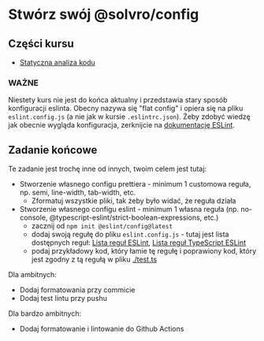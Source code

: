 # Stwórz swój @solvro/config

## Części kursu

- [Statyczna analiza kodu](https://drive.google.com/drive/folders/1PBNYXeO3DjcfDJdLjJNCDuriwcPSpStH?usp=drive_link)

### WAŻNE

Niestety kurs nie jest do końca aktualny i przedstawia stary sposób konfiguracji eslinta. Obecny nazywa się "flat config" i opiera się na pliku `eslint.config.js` (a nie jak w kursie `.eslintrc.json`). Żeby zdobyć wiedzę jak obecnie wygląda konfiguracja, zerknijcie na [dokumentację ESLint](https://eslint.org/docs/latest/use/getting-started).

## Zadanie końcowe

Te zadanie jest trochę inne od innych, twoim celem jest tutaj:

- Stworzenie własnego configu prettiera - minimum 1 customowa reguła, np. semi, line-width, tab-width, etc.
  - Zformatuj wszystkie pliki, tak żeby było widać, że reguła działa
- Stworzenie własnego configu eslint - minimum 1 własna reguła (np. no-console, @typescript-eslint/strict-boolean-expressions, etc.)
  - zacznij od `npm init @eslint/config@latest`
  - dodaj swoją regułę do pliku `eslint.config.js` - tutaj jest lista dostępnych reguł: [Lista reguł ESLint](https://eslint.org/docs/latest/rules/), [Lista reguł TypeScript ESLint](https://typescript-eslint.io/rules/)
  - podaj przykładowy kod, który łamie tę regułę i poprawiony kod, który jest zgodny z tą regułą w pliku [./test.ts](./test.ts)

Dla ambitnych:

- Dodaj formatowania przy commicie
- Dodaj test lintu przy pushu

Dla bardzo ambitnych:

- Dodaj formatowanie i lintowanie do Github Actions
